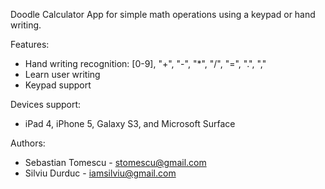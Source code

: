 Doodle Calculator App for simple math operations using a keypad or hand writing.

Features:
- Hand writing recognition: [0-9], "+", "-", "*", "/", "=", ".", ","
- Learn user writing
- Keypad support


Devices support:
- iPad 4, iPhone 5, Galaxy S3, and Microsoft Surface

Authors: 
- Sebastian Tomescu - stomescu@gmail.com
- Silviu Durduc - iamsilviu@gmail.com
